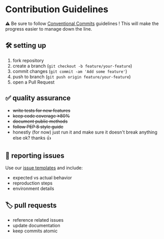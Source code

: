# Contribution Guidelines

⚠️ Be sure to follow [Conventional Commits](https://www.conventionalcommits.org/en/v1.0.0/) guidelines ! 
This will make the progress easier to manage down the line.

## 🛠️ setting up

1. fork repository
2. create a branch (`git checkout -b feature/your-feature`)
3. commit changes (`git commit -am 'Add some feature'`)
4. push to branch (`git push origin feature/your-feature`)
5. open a Pull Request

## ✅ quality assurance

- ~~write tests for new features~~
- ~~keep code coverage ≥80%~~
- ~~document public methods~~
- ~~follow PEP 8 style guide~~
- honestly (for now) just run it and make sure it doesn't break anything else ok? thanks 👍

## 🐛 reporting issues

Use our [issue templates](/.github/ISSUE_TEMPLATE) and include:

- expected vs actual behavior
- reproduction steps
- environment details

## 🏷️ pull requests

- reference related issues
- update documentation
- keep commits atomic
